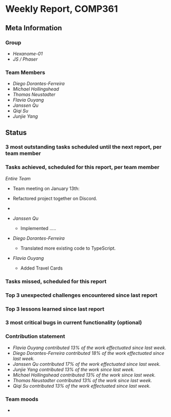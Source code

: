 # Weekly Report, COMP361

## Meta Information

### Group

 * *Hexanome-01*
 * *JS / Phaser*

### Team Members

 * *Diego Dorantes-Ferreira*
 * *Michael Hollingshead*
 * *Thomas Neustadter*
 * *Flavia Ouyang*
 * *Janssen Qu*
 * *Qiqi Su*
 * *Junjie Yang*

## Status

### 3 most outstanding tasks scheduled until the next report, per team member


### Tasks achieved, scheduled for this report, per team member

*Entire Team*
  * Team meeting on January 13th:
  *   Refactored project together on Discord.
  *    

 * *Janssen Qu*
    * Implemented .....
    
 * *Diego Dorantes-Ferreira*
    * Translated more existing code to TypeScript.

 * *Flavia Ouyang*
    * Added Travel Cards

### Tasks missed, scheduled for this report



### Top 3 unexpected challenges encountered since last report



### Top 3 lessons learned since last report



### 3 most critical bugs in current functionality (optional)



### Contribution statement

 * *Flavia Ouyang contributed 13% of the work effectuated since last week.*
 * *Diego Dorantes-Ferreira contributed 18% of the work effectuated since last week.*
 * *Janssen Qu contributed 17% of the work effectuated since last week.*
 * *Junjie Yang contributed 13% of the work since last week.*
 * *Michael Hollingshead contributed 13% of the work since last week.*
 * *Thomas Neustadter contributed 13% of the work since last week.*
 * *Qiqi Su contributed 13% of the work effectuated since last week.*

### Team moods

 * 
